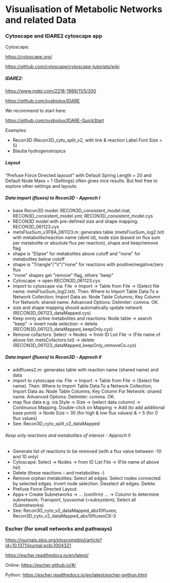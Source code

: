 # Visualisation of Metabolic Networks and related Data

### Cytoscape and IDARE2 cytoscape app
Cytoscape:

https://cytoscape.org/

https://github.com/cytoscape/cytoscape-tutorials/wiki

##### IDARE2:

https://www.mdpi.com/2218-1989/11/5/300

https://github.com/sysbiolux/IDARE

We recommend to start here:

https://github.com/sysbiolux/IDARE-QuickStart

Examples:
- Recon3D (Recon3D_cyto_split_v2, with link & reaction Label Font Size = 5)
- Blautia hydrogenotropica

##### Layout
"Prefuse Force Directed layouot" with Default Spring Length = 20 and Default Node Mass = 1 (Settings) often gives nice results. But feel free to explore other settings and layouts.

##### Data import (fluxes) to Recon3D - Approch I
- base Recon3D model: RECON3D_consistent_model.mat; RECON3D_consistent_model.xml; RECON3D_consistent_model.cys
- RECON3D model with pre-defined size and shape mapping: RECON3D_061123.cys
- metsFluxSum_v3FBA_061123.m: generates table (metsFluxSum_log2.txt) with metabolite/reaction name (sbml id), node size (based on flux sum per metabolite or absolute flux per reaction), shape and keep/remove flag
- shape is "Elipse" for metabolites above cutoff and "none" for metabolites below cutoff
- shape is "Triangle"/"V"/"none" for reactions with positive/negative/zero flux
- "none" shapes get "remove" flag, others "keep"
- Cytoscape -> open RECON3D_061123.cys
- import to cytoscape via: File -> Import -> Table from File -> (Select file name: metsFluxSum_log2.txt). Then: Where to Import Table Data:To a Network Collection; Import Data as: Node Table Columns; Key Column For Network: shared name. Advanced Options: Delimiter: comma. OK.
- size and shape mapping should automatically update network (RECON3D_061123_dataMapped.cys)
- Keep onnly active metabolites and reactions: Node table -> search "keep" -> invert node selection -> delete (RECON3D_061123_dataMapped_keepOnly.cys)
- Remove cofactors: Select -> Nodes -> from ID List File -> (File name of above list: metsCofactors.txt) -> delete (RECON3D_061123_dataMapped_keepOnly_removeCo.cys)

##### Data import (fluxes) to Recon3D - Approch II
- addfluxes2.m: generates table with reaction name (shared name) and data
- import to cytoscape via: File -> Import -> Table from File -> (Select file name). Then: Where to Import Table Data:To a Network Collection; Import Data as: Node Table Columns; Key Column For Network: shared name. Advanced Options: Delimiter: comma. OK.
- map flux data e.g. via Style -> Size -> (select data column) -> Continuous Mapping. Double-click on Mapping -> Add (to add additional base point) -> Node Size = 30 (for high & low flux values) & = 5 (for 0 flux values)
- See: Recon3D_cyto_split_v2_dataMapped

###### Keep only reactions and metabolites of interest - Approch II
- Generate list of reactions to be removed (with a flux value between -10 and 10 only)
- Cytoscape: Select -> Nodes -> from ID List File -> (File name of above list)
- Delete (these reactions – and metabolites -)
- Remove orphan metabolites: Select all edges. Select nodes connected by selected edges. Invert node selection. Deselect all edges. Delete.
- Prefuse Force Directed Layout.
- Apps-> Create Subnetworks -> … (confirm) … -> Column to determine subnetwork: Transport, lysosomal (=subsystem); Select all (Subnetworks)
- See: Recon3D_cyto_v2_dataMapped_abs10fluxes; Recon3D_cyto_v2_dataMapped_abs10fluxesC6-3

### Escher (for small networks and pathways)
https://journals.plos.org/ploscompbiol/article?id=10.1371/journal.pcbi.1004321

https://escher.readthedocs.io/en/latest/

Online: https://escher.github.io/#/

Python: https://escher.readthedocs.io/en/latest/escher-python.html

